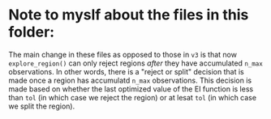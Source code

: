 # Note to myslf about the files in this folder:

The main change in these files as opposed to those in `v3` is that now `explore_region()` can only reject regions *after* they have accumulated `n_max` observations. In other words, there is a "reject or split" decision that is made once a region has accumulatd `n_max` observations. This decision is made based on whether the last optimized value of the EI function is less than `tol` (in which case we reject the region) or at lesat `tol` (in which case we split the region).